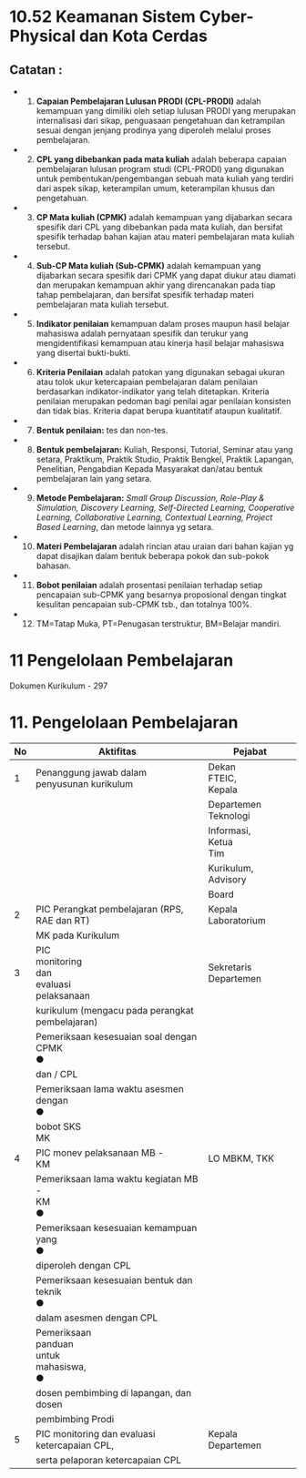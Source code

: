 # **10.52 Keamanan Sistem Cyber-Physical dan Kota Cerdas**

## **Catatan :**

- 1. **Capaian Pembelajaran Lulusan PRODI (CPL-PRODI)** adalah kemampuan yang dimiliki oleh setiap lulusan PRODI yang merupakan internalisasi dari sikap, penguasaan pengetahuan dan ketrampilan sesuai dengan jenjang prodinya yang diperoleh melalui proses pembelajaran.
- 2. **CPL yang dibebankan pada mata kuliah** adalah beberapa capaian pembelajaran lulusan program studi (CPL-PRODI) yang digunakan untuk pembentukan/pengembangan sebuah mata kuliah yang terdiri dari aspek sikap, keterampilan umum, keterampilan khusus dan pengetahuan.
- 3. **CP Mata kuliah (CPMK)** adalah kemampuan yang dijabarkan secara spesifik dari CPL yang dibebankan pada mata kuliah, dan bersifat spesifik terhadap bahan kajian atau materi pembelajaran mata kuliah tersebut.
- 4. **Sub-CP Mata kuliah (Sub-CPMK)** adalah kemampuan yang dijabarkan secara spesifik dari CPMK yang dapat diukur atau diamati dan merupakan kemampuan akhir yang direncanakan pada tiap tahap pembelajaran, dan bersifat spesifik terhadap materi pembelajaran mata kuliah tersebut.
- 5. **Indikator penilaian** kemampuan dalam proses maupun hasil belajar mahasiswa adalah pernyataan spesifik dan terukur yang mengidentifikasi kemampuan atau kinerja hasil belajar mahasiswa yang disertai bukti-bukti.
- 6. **Kriteria Penilaian** adalah patokan yang digunakan sebagai ukuran atau tolok ukur ketercapaian pembelajaran dalam penilaian berdasarkan indikator-indikator yang telah ditetapkan. Kriteria penilaian merupakan pedoman bagi penilai agar penilaian konsisten dan tidak bias. Kriteria dapat berupa kuantitatif ataupun kualitatif.
- 7. **Bentuk penilaian:** tes dan non-tes.
- 8. **Bentuk pembelajaran:** Kuliah, Responsi, Tutorial, Seminar atau yang setara, Praktikum, Praktik Studio, Praktik Bengkel, Praktik Lapangan, Penelitian, Pengabdian Kepada Masyarakat dan/atau bentuk pembelajaran lain yang setara.
- 9. **Metode Pembelajaran:** *Small Group Discussion, Role-Play & Simulation, Discovery Learning, Self-Directed Learning, Cooperative Learning, Collaborative Learning, Contextual Learning, Project Based Learning*, dan metode lainnya yg setara.
- 10. **Materi Pembelajaran** adalah rincian atau uraian dari bahan kajian yg dapat disajikan dalam bentuk beberapa pokok dan sub-pokok bahasan.
- 11. **Bobot penilaian** adalah prosentasi penilaian terhadap setiap pencapaian sub-CPMK yang besarnya proposional dengan tingkat kesulitan pencapaian sub-CPMK tsb., dan totalnya 100%.
- 12. TM=Tatap Muka, PT=Penugasan terstruktur, BM=Belajar mandiri.

# **11 Pengelolaan Pembelajaran**

Dokumen Kurikulum - 297

# **11. Pengelolaan Pembelajaran**

| No | Aktifitas                                           | Pejabat                    |
|----|-----------------------------------------------------|----------------------------|
| 1  | Penanggung jawab dalam penyusunan kurikulum         | Dekan<br>FTEIC,<br>Kepala  |
|    |                                                     | Departemen<br>Teknologi    |
|    |                                                     | Informasi,<br>Ketua<br>Tim |
|    |                                                     | Kurikulum,<br>Advisory     |
|    |                                                     | Board                      |
| 2  | PIC Perangkat pembelajaran (RPS, RAE dan RT)        | Kepala Laboratorium        |
|    | MK pada Kurikulum                                   |                            |
| 3  | PIC<br>monitoring<br>dan<br>evaluasi<br>pelaksanaan | Sekretaris Departemen      |
|    | kurikulum (mengacu pada perangkat pembelajaran)     |                            |
|    | Pemeriksaan kesesuaian soal dengan CPMK<br>●        |                            |
|    | dan / CPL                                           |                            |
|    | Pemeriksaan lama waktu asesmen dengan<br>●          |                            |
|    | bobot SKS<br>MK                                     |                            |
| 4  | PIC monev pelaksanaan MB -<br>KM                    | LO MBKM, TKK               |
|    | Pemeriksaan lama waktu kegiatan MB -<br>KM<br>●     |                            |
|    | Pemeriksaan kesesuaian kemampuan yang<br>●          |                            |
|    | diperoleh dengan CPL                                |                            |
|    | Pemeriksaan kesesuaian bentuk dan teknik<br>●       |                            |
|    | dalam asesmen dengan CPL                            |                            |
|    | Pemeriksaan<br>panduan<br>untuk<br>mahasiswa,<br>●  |                            |
|    | dosen pembimbing di lapangan, dan dosen             |                            |
|    | pembimbing Prodi                                    |                            |
| 5  | PIC monitoring dan evaluasi ketercapaian CPL,       | Kepala Departemen          |
|    | serta pelaporan ketercapaian CPL                    |                            |